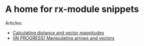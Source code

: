 # A home for rx-module snippets

Articles:
* [Calculating distance and vector magnitudes](dist)
* [(IN PROGRESS) Manipulating arrows and vectors](vectors)
